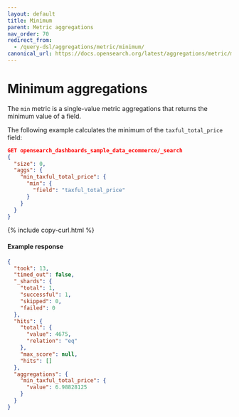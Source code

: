 ```yaml
---
layout: default
title: Minimum
parent: Metric aggregations
nav_order: 70
redirect_from:
  - /query-dsl/aggregations/metric/minimum/
canonical_url: https://docs.opensearch.org/latest/aggregations/metric/minimum/
---
```


# Minimum aggregations

The `min` metric is a single-value metric aggregations that returns the minimum value of a field.

The following example calculates the minimum of the `taxful_total_price` field:

```json
GET opensearch_dashboards_sample_data_ecommerce/_search
{
  "size": 0,
  "aggs": {
    "min_taxful_total_price": {
      "min": {
        "field": "taxful_total_price"
      }
    }
  }
}
```
{% include copy-curl.html %}

#### Example response

```json
{
  "took": 13,
  "timed_out": false,
  "_shards": {
    "total": 1,
    "successful": 1,
    "skipped": 0,
    "failed": 0
  },
  "hits": {
    "total": {
      "value": 4675,
      "relation": "eq"
    },
    "max_score": null,
    "hits": []
  },
  "aggregations": {
    "min_taxful_total_price": {
      "value": 6.98828125
    }
  }
}
```